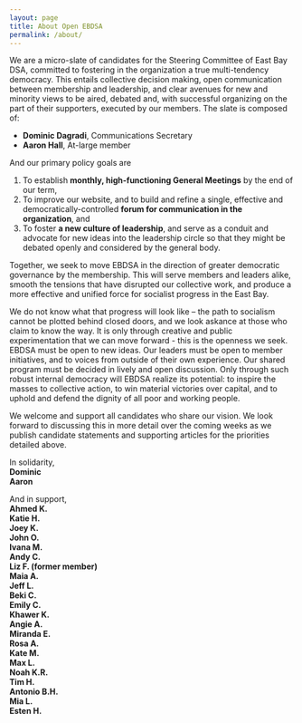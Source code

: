```yaml
---
layout: page
title: About Open EBDSA
permalink: /about/
---
```


We are a micro-slate of candidates for the Steering Committee of East Bay DSA, committed to fostering in the organization a true multi-tendency democracy. This entails collective decision making, open communication between membership and leadership, and clear avenues for new and minority views to be aired, debated and, with successful organizing on the part of their supporters, executed by our members. The slate is composed of:

* **Dominic Dagradi**, Communications Secretary
* **Aaron Hall**, At-large member

And our primary policy goals are

1.  To establish **monthly, high-functioning General Meetings** by the end of our term,
2.  To improve our website, and to build and refine a single, effective and democratically-controlled **forum for communication in the organization**, and
3.  To foster **a new culture of leadership**, and serve as a conduit and advocate for new ideas into the leadership circle so that they might be debated openly and considered by the general body.

Together, we seek to move EBDSA in the direction of greater democratic governance by the membership. This will serve members and leaders alike, smooth the tensions that have disrupted our collective work, and produce a more effective and unified force for socialist progress in the East Bay.

We do not know what that progress will look like – the path to socialism cannot be plotted behind closed doors, and we look askance at those who claim to know the way. It is only through creative and public experimentation that we can move forward - this is the openness we seek. EBDSA must be open to new ideas. Our leaders must be open to member initiatives, and to voices from outside of their own experience. Our shared program must be decided in lively and open discussion. Only through such robust internal democracy will EBDSA realize its potential: to inspire the masses to collective action, to win material victories over capital, and to uphold and defend the dignity of all poor and working people.

We welcome and support all candidates who share our vision. We look forward to discussing this in more detail over the coming weeks as we publish candidate statements and supporting articles for the priorities detailed above.

In solidarity,<br>
<strong>
Dominic<br>
Aaron
</strong>

And in support,<br>
<strong>
Ahmed K.<br>
Katie H.<br>
Joey K.<br>
John O.<br>
Ivana M.<br>
Andy C.<br>
Liz F. (former member)<br>
Maia A.<br>
Jeff L.<br>
Beki C.<br>
Emily C.<br>
Khawer K.<br>
Angie A.<br>
Miranda E.<br>
Rosa A.<br>
Kate M.<br>
Max L.<br>
Noah K.R.<br>
Tim H.<br>
Antonio B.H.<br>
Mia L.<br>
Esten H.<br>
</strong>
